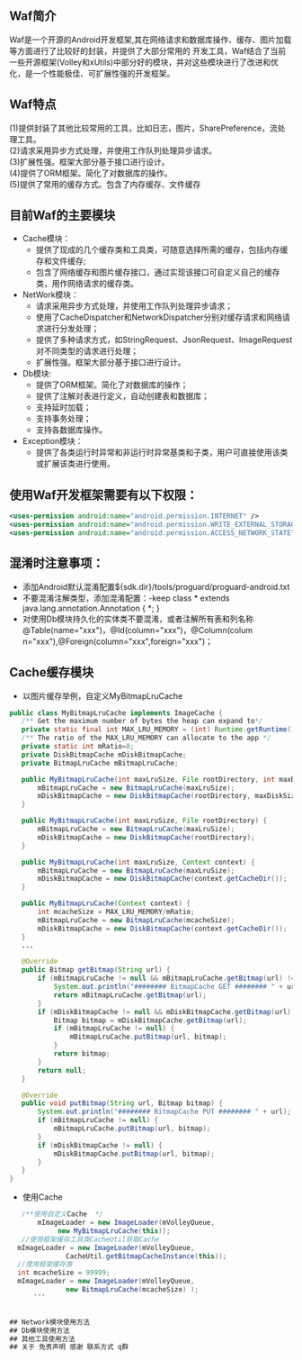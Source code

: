 ## Waf简介
  Waf是一个开源的Android开发框架,其在网络请求和数据库操作、缓存、图片加载等方面进行了比较好的封装，并提供了大部分常用的 开发工具，Waf结合了当前一些开源框架(Volley和xUtils)中部分好的模块，并对这些模块进行了改进和优化，是一个性能极佳、可扩展性强的开发框架。
  
## Waf特点
  (1)提供封装了其他比较常用的工具，比如日志，图片，SharePreference，流处理工具。    
  (2)请求采用异步方式处理，并使用工作队列处理异步请求。   
  (3)扩展性强。框架大部分基于接口进行设计。   
  (4)提供了ORM框架。简化了对数据库的操作。<br/>
  (5)提供了常用的缓存方式。包含了内存缓存、文件缓存<br/>
## 目前Waf的主要模块
  * Cache模块：  
    * 提供了现成的几个缓存类和工具类，可随意选择所需的缓存，包括内存缓存和文件缓存;  
    * 包含了网络缓存和图片缓存接口，通过实现该接口可自定义自己的缓存类，用作网络请求的缓存类。     
  * NetWork模块：   
    * 请求采用异步方式处理，并使用工作队列处理异步请求；   
    * 使用了CacheDispatcher和NetworkDispatcher分别对缓存请求和网络请求进行分发处理；   
    * 提供了多种请求方式，如StringRequest、JsonRequest、ImageRequest对不同类型的请求进行处理；   
    * 扩展性强。框架大部分基于接口进行设计。   
  * Db模块:   
    * 提供了ORM框架。简化了对数据库的操作；  
    * 提供了注解对表进行定义，自动创建表和数据库；      
    * 支持延时加载；      
    * 支持事务处理；     
    * 支持各数据库操作。        
  * Exception模块：     
    * 提供了各类运行时异常和非运行时异常基类和子类，用户可直接使用该类或扩展该类进行使用。<br/>  

## 使用Waf开发框架需要有以下权限：
  ```xml
  <uses-permission android:name="android.permission.INTERNET" />
  <uses-permission android:name="android.permission.WRITE_EXTERNAL_STORAGE" />
  <uses-permission android:name="android.permission.ACCESS_NETWORK_STATE"/>
  ```
## 混淆时注意事项：
 * 添加Android默认混淆配置${sdk.dir}/tools/proguard/proguard-android.txt
 * 不要混淆注解类型，添加混淆配置：-keep class * extends java.lang.annotation.Annotation { *; }
 * 对使用Db模块持久化的实体类不要混淆，或者注解所有表和列名称@Table(name="xxx")，@Id(column="xxx")，@Column(colum       n="xxx"),@Foreign(column="xxx",foreign="xxx")；  
 

## Cache缓存模块
  * 以图片缓存举例，自定义MyBitmapLruCache
 ```java
public class MyBitmapLruCache implements ImageCache {
	/** Get the maximum number of bytes the heap can expand to*/
	private static final int MAX_LRU_MEMORY = (int) Runtime.getRuntime().maxMemory();
	/** The ratio of the MAX_LRU_MEMORY can allocate to the app */
	private static int mRatio=8;
	private DiskBitmapCache mDiskBitmapCache;
	private BitmapLruCache mBitmapLruCache;

	public MyBitmapLruCache(int maxLruSize, File rootDirectory, int maxDiskSize) {
		mBitmapLruCache = new BitmapLruCache(maxLruSize);
		mDiskBitmapCache = new DiskBitmapCache(rootDirectory, maxDiskSize);
	}

	public MyBitmapLruCache(int maxLruSize, File rootDirectory) {
		mBitmapLruCache = new BitmapLruCache(maxLruSize);
		mDiskBitmapCache = new DiskBitmapCache(rootDirectory);
	}

	public MyBitmapLruCache(int maxLruSize, Context context) {
		mBitmapLruCache = new BitmapLruCache(maxLruSize);
		mDiskBitmapCache = new DiskBitmapCache(context.getCacheDir());
	}

	public MyBitmapLruCache(Context context) {
		int mcacheSize = MAX_LRU_MEMORY/mRatio;
		mBitmapLruCache = new BitmapLruCache(mcacheSize);
		mDiskBitmapCache = new DiskBitmapCache(context.getCacheDir());
	}
	...

	@Override
	public Bitmap getBitmap(String url) {
		if (mBitmapLruCache != null && mBitmapLruCache.getBitmap(url) != null) {
			System.out.println("######## BitmapCache GET ######## " + url);
			return mBitmapLruCache.getBitmap(url);
		}
		if (mDiskBitmapCache != null && mDiskBitmapCache.getBitmap(url) != null) {
			Bitmap bitmap = mDiskBitmapCache.getBitmap(url);
			if (mBitmapLruCache != null) {
				mBitmapLruCache.putBitmap(url, bitmap);
			}
			return bitmap;
		}
		return null;
	}

	@Override
	public void putBitmap(String url, Bitmap bitmap) {
		System.out.println("######## BitmapCache PUT ######## " + url);
		if (mBitmapLruCache != null) {
			mBitmapLruCache.putBitmap(url, bitmap);
		}
		if (mDiskBitmapCache != null) {
			mDiskBitmapCache.putBitmap(url, bitmap);
		}
	}
 }
  ```
  *  使用Cache 
  ```java
	 /**使用自定义Cache  */ 
         mImageLoader = new ImageLoader(mVolleyQueue,
			  new MyBitmapLruCache(this));
	 //使用框架缓存工具类CacheUtil获取Cache
	mImageLoader = new ImageLoader(mVolleyQueue,
				CacheUtil.getBitmapCacheInstance(this));
	//使用框架缓存类
	int mcacheSize = 99999;
	mImageLoader = new ImageLoader(mVolleyQueue,
				new BitmapLruCache(mcacheSize) );
        ```
  
  
## Network模块使用方法
## Db模块使用方法
## 其他工具使用方法
## 关于 免责声明 感谢 联系方式 q群 

